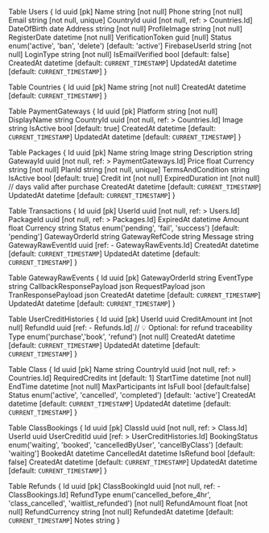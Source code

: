 Table Users {
Id uuid [pk]
Name string [not null]
Phone string [not null]
Email string [not null, unique]
CountryId uuid [not null, ref: > Countries.Id]
DateOfBirth date
Address string [not null]
ProfileImage string [not null]
RegisterDate datetime [not null]
VerificationToken guid [null]
Status enum('active', 'ban', 'delete') [default: 'active']
FirebaseUserId string [not null]
LoginType string [not null]
IsEmailVerified bool [default: false]
CreatedAt datetime [default: `CURRENT_TIMESTAMP`]
UpdatedAt datetime [default: `CURRENT_TIMESTAMP`]
}

Table Countries {
Id uuid [pk]
Name string [not null]
CreatedAt datetime [default: `CURRENT_TIMESTAMP`]
}

Table PaymentGateways {
Id uuid [pk]
Platform string [not null]
DisplayName string
CountryId uuid [not null, ref: > Countries.Id]
Image string
IsActive bool [default: true]
CreatedAt datetime [default: `CURRENT_TIMESTAMP`]
UpdatedAt datetime [default: `CURRENT_TIMESTAMP`]
}

Table Packages {
Id uuid [pk]
Name string
Image string
Description string
GatewayId uuid [not null, ref: > PaymentGateways.Id]
Price float
Currency string [not null]
PlanId string [not null, unique]
TermsAndCondition string
IsActive bool [default: true]
Credit int [not null]
ExpiredDuration int [not null] // days valid after purchase
CreatedAt datetime [default: `CURRENT_TIMESTAMP`]
UpdatedAt datetime [default: `CURRENT_TIMESTAMP`]
}

Table Transactions {
Id uuid [pk]
UserId uuid [not null, ref: > Users.Id]
PackageId uuid [not null, ref: > Packages.Id]
ExpiredAt datetime
Amount float
Currency string
Status enum('pending', 'fail', 'success') [default: 'pending']
GatewayOrderId string
GatewayRefCode string
Message string
GatewayRawEventId uuid [ref: - GatewayRawEvents.Id]
CreatedAt datetime [default: `CURRENT_TIMESTAMP`]
UpdatedAt datetime [default: `CURRENT_TIMESTAMP`]
}

Table GatewayRawEvents {
Id uuid [pk]
GatewayOrderId string
EventType string
CallbackResponsePayload json
RequestPayload json
TranResponsePayload json
CreatedAt datetime [default: `CURRENT_TIMESTAMP`]
UpdatedAt datetime [default: `CURRENT_TIMESTAMP`]
}

Table UserCreditHistories {
Id uuid [pk]
UserId uuid
CreditAmount int [not null]
RefundId uuid [ref: - Refunds.Id] // 💡 Optional: for refund traceability
Type enum('purchase','book', 'refund') [not null]
CreatedAt datetime [default: `CURRENT_TIMESTAMP`]
UpdatedAt datetime [default: `CURRENT_TIMESTAMP`]
}

Table Class {
Id uuid [pk]
Name string
CountryId uuid [not null, ref: > Countries.Id]
RequiredCredits int [default: 1]
StartTime datetime [not null]
EndTime datetime [not null]
MaxParticipants int
IsFull bool [default:false]
Status enum('active', 'cancelled', 'completed') [default: 'active']
CreatedAt datetime [default: `CURRENT_TIMESTAMP`]
UpdatedAt datetime [default: `CURRENT_TIMESTAMP`]
}

Table ClassBookings {
Id uuid [pk]
ClassId uuid [not null, ref: > Class.Id]
UserId uuid
UserCreditId uuid [ref: > UserCreditHistories.Id]
BookingStatus enum('waiting', 'booked', 'cancelledByUser', 'cancelByClass') [default: 'waiting']
BookedAt datetime
CancelledAt datetime
IsRefund bool [default: false]
CreatedAt datetime [default: `CURRENT_TIMESTAMP`]
UpdatedAt datetime [default: `CURRENT_TIMESTAMP`]
}

Table Refunds {
Id uuid [pk]
ClassBookingId uuid [not null, ref: - ClassBookings.Id]
RefundType enum('cancelled_before_4hr', 'class_cancelled', 'waitlist_refunded') [not null]
RefundAmount float [not null]
RefundCurrency string [not null]
RefundedAt datetime [default: `CURRENT_TIMESTAMP`]
Notes string
}
